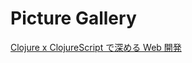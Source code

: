 # Picture Gallery

[Clojure x ClojureScript で深める Web 開発](https://qiita.com/MeguruMokke/items/c6e059f109122be5f991)

